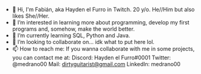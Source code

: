 - 👋 Hi, I'm Fabián, aka Hayden el Furro in Twitch. 20 y/o. He//Him but also likes She//Her.
- 👀 I’m interested in learning more about programming, develop my first programs and, somehow, make the world better.
- 🌱 I’m currently learning SQL, Python and Java. 
- 💞️ I’m looking to collaborate on... idk what to put here lol.
- 📫 How to reach me: If you wanna collaborate with me in some projects, you can contact me at: Discord: Hayden el Furro#0001
                                                                                                Twitter: @medrano00
                                                                                                Mail: dirtyguitarist@gmail.com
                                                                                                LinkedIn: medrano00
